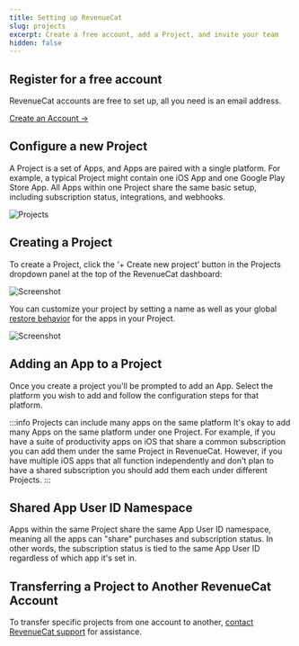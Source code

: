 ```yaml
---
title: Setting up RevenueCat
slug: projects
excerpt: Create a free account, add a Project, and invite your team
hidden: false
---
```


## Register for a free account

RevenueCat accounts are free to set up, all you need is an email address.

<a class="cta" href="https://app.revenuecat.com/signup" target="_blank">Create an Account →</a>

## Configure a new Project

A Project is a set of Apps, and Apps are paired with a single platform. For example, a typical Project might contain one iOS App and one Google Play Store App. All Apps within one Project share the same basic setup, including subscription status, integrations, and webhooks.

![Projects](/images/215395e-Screenshot_2023-04-07_at_2.30.53_PM_4d5fdac193f3764e28c217a12a0ac9e5.png)

## Creating a Project

To create a Project, click the '+ Create new project' button in the Projects dropdown panel at the top of the RevenueCat dashboard:

![Screenshot](/images/e8b40b7-Screenshot_2023-03-27_at_9.36.54_AM_8f73d87a407787e30c8f3cbf62da9f59.png)

You can customize your project by setting a name as well as your global [restore behavior](/getting-started/restoring-purchases) for the apps in your Project.

![Screenshot](/images/0556eed-app.revenuecat.com_projects_85ff18c7_api-keys_4_6fcbbe437a19a892d823893c748925ec.png)

## Adding an App to a Project

Once you create a project you'll be prompted to add an App. Select the platform you wish to add and follow the configuration steps for that platform.

:::info Projects can include many apps on the same platform
It's okay to add many Apps on the same platform under one Project. For example, if you have a suite of productivity apps on iOS that share a common subscription you can add them under the same Project in RevenueCat. However, if you have multiple iOS apps that all function independently and don't plan to have a shared subscription you should add them each under different Projects.
:::

## Shared App User ID Namespace

Apps within the same Project share the same App User ID namespace, meaning all the apps can "share" purchases and subscription status. In other words, the subscription status is tied to the same App User ID regardless of which app it's set in.

## Transferring a Project to Another RevenueCat Account

To transfer specific projects from one account to another, [contact RevenueCat support](https://app.revenuecat.com/settings/support) for assistance.

